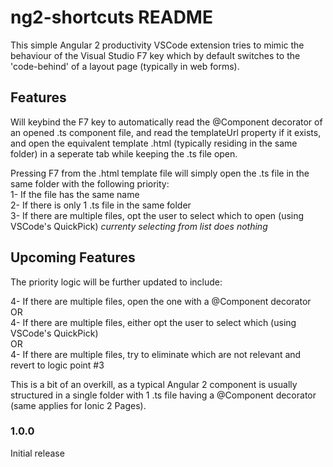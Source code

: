 # ng2-shortcuts README

This simple Angular 2 productivity VSCode extension tries to mimic the behaviour of the Visual Studio F7 key which by default switches to the 'code-behind' of a layout page (typically in web forms).

## Features

Will keybind the F7 key to automatically read the @Component decorator of an opened .ts component file, and read the templateUrl property if it exists, and open the equivalent template .html (typically residing in the same folder) in a seperate tab while keeping the .ts file open. 

Pressing F7 from the .html template file will simply open the .ts file in the same folder with the following priority: <br>
1- If the file has the same name <br>
2- If there is only 1 .ts file in the same folder <br>
3- If there are multiple files, opt the user to select which to open (using VSCode's QuickPick) *currenty selecting from list does nothing* <br>

## Upcoming Features

The priority logic will be further updated to include:

4- If there are multiple files, open the one with a @Component decorator <br>
OR <br>
4- If there are multiple files, either opt the user to select which (using VSCode's QuickPick) <br>
OR <br>
4- If there are multiple files, try to eliminate which are not relevant and revert to logic point #3 <br>

This is a bit of an overkill, as a typical Angular 2 component is usually structured in a single folder with 1 .ts file having a @Component decorator (same applies for Ionic 2 Pages).

### 1.0.0

Initial release
